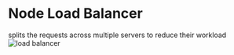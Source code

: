 # Node Load Balancer
splits the requests across multiple servers to reduce their workload
![load balancer](https://www.keycdn.com/img/support/load-balancing.png)
